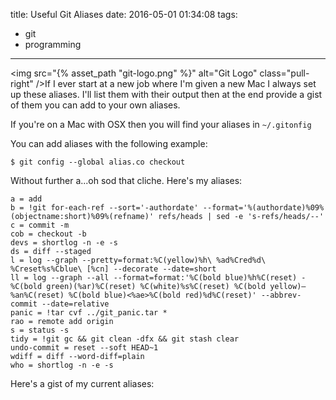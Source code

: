 title: Useful Git Aliases
date: 2016-05-01 01:34:08
tags:
 - git
 - programming
---

<img src="{% asset_path "git-logo.png" %}" alt="Git Logo" class="pull-right" />If I ever start at a new job where I'm given a new Mac I always set up these aliases. I'll list them with their output then at the end provide a gist of them you can add to your own aliases.

If you're on a Mac with OSX then you will find your aliases in `~/.gitonfig`

You can add aliases with the following example:

`$ git config --global alias.co checkout`

Without further a...oh sod that cliche. Here's my aliases:

```
a = add
b = !git for-each-ref --sort='-authordate' --format='%(authordate)%09%(objectname:short)%09%(refname)' refs/heads | sed -e 's-refs/heads/--'
c = commit -m
cob = checkout -b
devs = shortlog -n -e -s
ds = diff --staged
l = log --graph --pretty=format:%C(yellow)%h\ %ad%Cred%d\ %Creset%s%Cblue\ [%cn] --decorate --date=short
ll = log --graph --all --format=format:'%C(bold blue)%h%C(reset) - %C(bold green)(%ar)%C(reset) %C(white)%s%C(reset) %C(bold yellow)— %an%C(reset) %C(bold blue)<%ae>%C(bold red)%d%C(reset)' --abbrev-commit --date=relative
panic = !tar cvf ../git_panic.tar *
rao = remote add origin
s = status -s
tidy = !git gc && git clean -dfx && git stash clear
undo-commit = reset --soft HEAD~1
wdiff = diff --word-diff=plain
who = shortlog -n -e -s
```

Here's a gist of my current aliases:

<script src="https://gist.github.com/OdinsHat/2276396018322e21d5608fcc007cc6c5.js"></script>